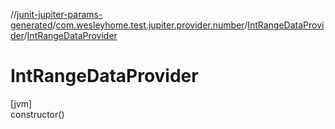 //[junit-jupiter-params-generated](../../../index.md)/[com.wesleyhome.test.jupiter.provider.number](../index.md)/[IntRangeDataProvider](index.md)/[IntRangeDataProvider](-int-range-data-provider.md)

# IntRangeDataProvider

[jvm]\
constructor()
